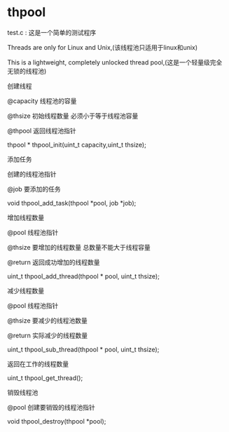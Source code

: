 # thpool

test.c :  这是一个简单的测试程序

Threads are only for Linux and Unix,(该线程池只适用于linux和unix)

This is a lightweight, completely unlocked thread pool,(这是一个轻量级完全无锁的线程池)


创建线程

@capacity         线程池的容量

@thsize           初始线程数量 必须小于等于线程池容量

@thpool           返回线程池指针

thpool * thpool_init(uint_t capacity,uint_t thsize);



添加任务

创建的线程池指针

@job              要添加的任务

void thpool_add_task(thpool *pool, job *job);



增加线程数量

@pool             线程池指针

@thsize           要增加的线程数量  总数量不能大于线程容量

@return           返回成功增加的线程数量

uint_t thpool_add_thread(thpool * pool, uint_t thsize);



减少线程数量

@pool             线程池指针

@thsize           要减少的线程池数量

@return           实际减少的线程数量

uint_t thpool_sub_thread(thpool * pool, uint_t thsize);



返回在工作的线程数量

uint_t thpool_get_thread();



销毁线程池

@pool             创建要销毁的线程池指针

void thpool_destroy(thpool *pool);
                                        
